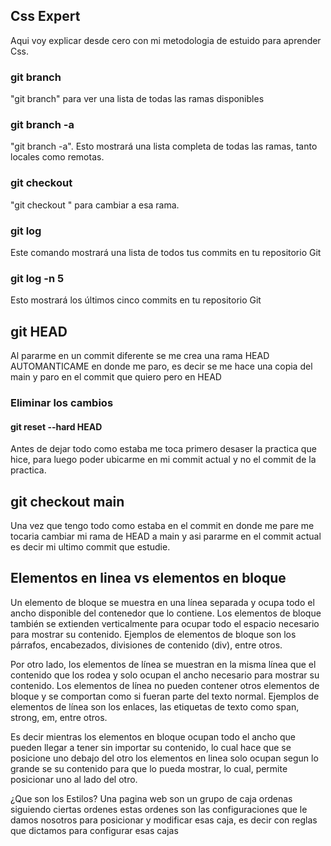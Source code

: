 ## Css Expert
Aqui voy explicar desde cero con mi metodologia de estuido para aprender Css.

### git branch
 "git branch" para ver una lista de todas las ramas disponibles 

### git branch -a
 "git branch -a". Esto mostrará una lista completa de todas las ramas, tanto locales como remotas.

### git checkout
"git checkout <nombre-de-la-rama>" para cambiar a esa rama.

### git log
Este comando mostrará una lista de todos tus commits en tu repositorio Git

### git log -n 5
Esto mostrará los últimos cinco commits en tu repositorio Git

## git HEAD
Al pararme en un commit diferente se me crea una rama HEAD AUTOMANTICAME en donde me paro, es decir se me hace una copia del main y paro en el commit que quiero pero en HEAD

### Eliminar los cambios
#### git reset --hard HEAD
Antes de dejar todo como estaba me toca primero desaser la practica que hice, para luego poder ubicarme en mi commit actual y no el commit de la practica.

## git checkout main
Una vez que tengo todo como estaba en el commit en donde me pare me tocaria cambiar mi rama de HEAD a main y asi pararme en el commit actual es decir mi ultimo commit que estudie.

## Elementos en linea vs elementos en bloque
Un elemento de bloque se muestra en una línea separada y ocupa todo el ancho disponible del contenedor que lo contiene. Los elementos de bloque también se extienden verticalmente para ocupar todo el espacio necesario para mostrar su contenido. Ejemplos de elementos de bloque son los párrafos, encabezados, divisiones de contenido (div), entre otros.

Por otro lado, los elementos de línea se muestran en la misma línea que el contenido que los rodea y solo ocupan el ancho necesario para mostrar su contenido. Los elementos de línea no pueden contener otros elementos de bloque y se comportan como si fueran parte del texto normal. Ejemplos de elementos de línea son los enlaces, las etiquetas de texto como span, strong, em, entre otros.

Es decir mientras los elementos en bloque ocupan todo el ancho que pueden llegar a tener sin importar su contenido, lo cual hace que se posicione uno debajo del otro los elementos en linea solo ocupan segun lo grande se su contenido para que lo pueda mostrar, lo cual, permite posicionar uno al lado del otro.

¿Que son los Estilos?
Una pagina web son un grupo de caja ordenas siguiendo ciertas ordenes estas ordenes son las configuraciones que le damos nosotros para posicionar y modificar esas caja, es decir con reglas que dictamos para configurar esas cajas